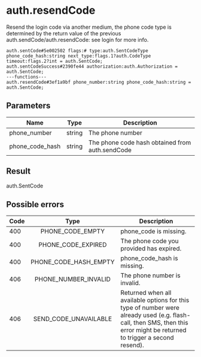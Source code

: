 # auth.resendCode
Resend the login code via another medium, the phone code type is determined by the return value of the previous auth.sendCode/auth.resendCode: see login for more info.

```
auth.sentCode#5e002502 flags:# type:auth.SentCodeType phone_code_hash:string next_type:flags.1?auth.CodeType timeout:flags.2?int = auth.SentCode;
auth.sentCodeSuccess#2390fe44 authorization:auth.Authorization = auth.SentCode;
---functions---
auth.resendCode#3ef1a9bf phone_number:string phone_code_hash:string = auth.SentCode;
```

## Parameters
| Name | Type | Description |
| ---- | :----: | ----------- |
| phone_number | string | The phone number |
| phone_code_hash | string | The phone code hash obtained from auth.sendCode |


## Result
auth.SentCode

## Possible errors
| Code | Type | Description |
| ---- | :----: | ----------- |
| 400 | PHONE_CODE_EMPTY | phone_code is missing. |
| 400 | PHONE_CODE_EXPIRED | The phone code you provided has expired. |
| 400 | PHONE_CODE_HASH_EMPTY | phone_code_hash is missing. |
| 406 | PHONE_NUMBER_INVALID | The phone number is invalid. |
| 406 | SEND_CODE_UNAVAILABLE | Returned when all available options for this type of number were already used (e.g. flash-call, then SMS, then this error might be returned to trigger a second resend). |

